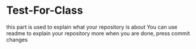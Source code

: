 # Test-For-Class
this part is used to explain what your repository is about
You can use readme to explain your repository more 
when you are done, press commit changes

